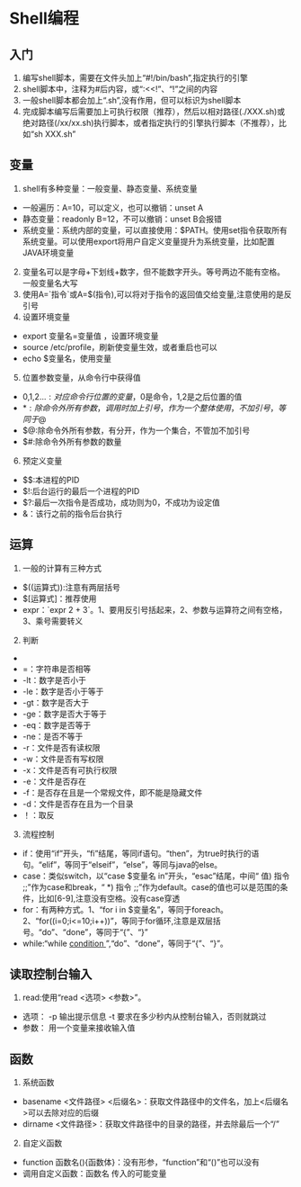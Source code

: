 # Shell编程
## 入门
1. 编写shell脚本，需要在文件头加上“#!/bin/bash”,指定执行的引擎
2. shell脚本中，注释为#后内容，或“:<<!”、“!”之间的内容
3. 一般shell脚本都会加上“.sh”,没有作用，但可以标识为shell脚本
4. 完成脚本编写后需要加上可执行权限（推荐），然后以相对路径(./XXX.sh)或绝对路径(/xx/xx.sh)执行脚本，或者指定执行的引擎执行脚本（不推荐），比如“sh XXX.sh”
## 变量
1. shell有多种变量：一般变量、静态变量、系统变量
 - 一般遍历：A=10，可以定义，也可以撤销：unset A
 - 静态变量：readonly B=12，不可以撤销：unset B会报错
 - 系统变量：系统内部的变量，可以直接使用：$PATH。使用set指令获取所有系统变量。可以使用export将用户自定义变量提升为系统变量，比如配置JAVA环境变量
2. 变量名可以是字母+下划线+数字，但不能数字开头。等号两边不能有空格。一般变量名大写
3. 使用A=\`指令\`或A=$(指令),可以将对于指令的返回值交给变量,注意使用的是反引号
4. 设置环境变量
 - export 变量名=变量值 ，设置环境变量
 - source /etc/profile，刷新使变量生效，或者重启也可以
 - echo $变量名，使用变量
5. 位置参数变量，从命令行中获得值
 - $0,$1,$2...:对应命令行位置的变量，$0是命令，$1,$2是之后位置的值
 - $*:除命令外所有参数，调用时加上引号，作为一个整体使用，不加引号，等同于$@
 - $@:除命令外所有参数，有分开，作为一个集合，不管加不加引号
 - $#:除命令外所有参数的数量
6. 预定义变量
 - $$:本进程的PID
 - $!:后台运行的最后一个进程的PID
 - $?:最后一次指令是否成功，成功则为0，不成功为设定值
 - &：该行之前的指令后台执行
## 运算
1. 一般的计算有三种方式
 - $((运算式)):注意有两层括号
 - $[运算式]：推荐使用
 - expr：\`expr 2 + 3\`。1、要用反引号括起来，2、参数与运算符之间有空格，3、乘号需要转义
2. 判断
 - [ condition ]:内部为条件，且两边需要空格，当内部非空则返回true（0），否则为false（非0）
 - =：字符串是否相等
 - -lt：数字是否小于
 - -le：数字是否小于等于
 - -gt：数字是否大于
 - -ge：数字是否大于等于
 - -eq：数字是否等于
 - -ne：是否不等于
 - -r：文件是否有读权限
 - -w：文件是否有写权限
 - -x：文件是否有可执行权限
 - -e：文件是否存在
 - -f：是否存在且是一个常规文件，即不能是隐藏文件
 - -d：文件是否存在且为一个目录
 - ！：取反
3. 流程控制
 - if：使用“if”开头，“fi”结尾，等同if语句。“then”，为true时执行的语句。“elif”，等同于“elseif”，“else”，等同与java的else。
 - case：类似switch，以“case $变量名 in”开头，“esac”结尾，中间“ 值) 指令 ;;”作为case和break，“ *) 指令 ;;”作为default。case的值也可以是范围的条件，比如[6-9],注意没有空格。没有case穿透
 - for：有两种方式。1、“for i in $变量名”，等同于foreach。2、“for((i=0;i<=10;i++))”，等同于for循环,注意是双层括号。“do”、“done”，等同于“{”、“}”
 - while:“while [ condition ]”,“do”、“done”，等同于“{”、“}”。
## 读取控制台输入
1. read:使用“read <选项> <参数>”。
 - 选项： -p 输出提示信息 -t 要求在多少秒内从控制台输入，否则就跳过
 - 参数： 用一个变量来接收输入值
## 函数
1. 系统函数
 - basename <文件路径> <后缀名>：获取文件路径中的文件名，加上<后缀名>可以去除对应的后缀
 - dirname <文件路径>：获取文件路径中的目录的路径，并去除最后一个“/”
2. 自定义函数
 - function 函数名(){函数体}：没有形参，“function”和“()”也可以没有
 - 调用自定义函数：函数名 传入的可能变量